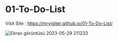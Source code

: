 # 01-To-Do-List

Visit Site : https://mryigiter.github.io/01-To-Do-List/


![Ekran görüntüsü 2023-05-29 211233](https://github.com/mryigiter/01-To-Do-List/assets/117197515/5ba71725-a653-47ae-bfa2-0a3900732572)
